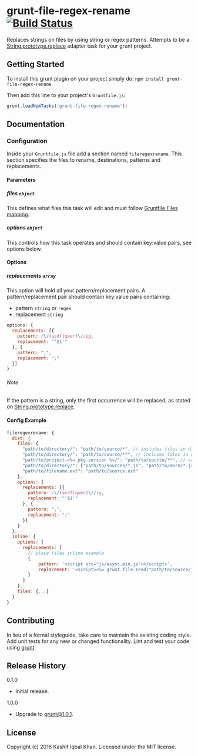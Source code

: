 # grunt-file-regex-rename [![Build Status](https://travis-ci.org/kashiif/grunt-file-regex-rename.svg?branch=master)](https://travis-ci.org/kashiif/grunt-file-regex-rename)

Replaces strings on files by using string or regex patterns. Attempts to be a [String.prototype.replace](http://www.ecma-international.org/ecma-262/5.1/#sec-15.5.4.11) adapter task for your grunt project.

## Getting Started
To install this grunt plugin on your project simply do: `npm install grunt-file-regex-rename`

Then add this line to your project's `Gruntfile.js`:

```javascript
grunt.loadNpmTasks('grunt-file-regex-rename');
```

[grunt]: http://gruntjs.com/

## Documentation

### Configuration

Inside your `Gruntfile.js` file add a section named `fileregexrename`. This section specifies the files to rename, destinations, patterns and replacements.

#### Parameters

##### files ```object```

This defines what files this task will edit and must follow [Gruntfile Files mapping](https://github.com/gruntjs/grunt/wiki/Configuring-tasks).

##### options ```object```

This controls how this task operates and should contain key:value pairs, see options below.

#### Options

##### replacements ```array```

This option will hold all your pattern/replacement pairs. A pattern/replacement pair should contain key:value pairs containing:

* pattern ```string``` or ```regex```
* replacement ```string```

``` javascript
options: {
  replacements: [{
    pattern: /\/(asdf|qwer)\//ig,
    replacement: "'$1'"
  }, {
    pattern: ",",
    replacement: ";"
  }]
}
```

###### Note

If the pattern is a string, only the first occurrence will be replaced, as stated on [String.prototype.replace](http://www.ecma-international.org/ecma-262/5.1/#sec-15.5.4.11).

#### Config Example

``` javascript
fileregexrename: {
  dist: {
    files: {
      "path/to/directory/": "path/to/source/*", // includes files in dir
      "path/to/directory/": "path/to/source/**", // includes files in dir and subdirs
      "path/to/project-<%= pkg.version %>/": "path/to/source/**", // variables in destination
      "path/to/directory/": ["path/to/sources/*.js", "path/to/more/*.js"], // include JS files in two diff dirs
      "path/to/filename.ext": "path/to/source.ext"
    },
    options: {
      replacements: [{
        pattern: /\/(asdf|qwer)\//ig,
        replacement: "'$1'"
      }, {
        pattern: ",",
        replacement: ";"
      }]
    }
  },
  inline: {
    options: {
      replacements: [
        // place files inline example
      	{
        	pattern: '<script src="js/async.min.js"></script>',
        	replacement: '<script><%= grunt.file.read("path/to/source/js/async.min.js") %></script>'
      	}
      ]
    },
    files: {...}
  }
}
```

## Contributing
In lieu of a formal styleguide, take care to maintain the existing coding style. Add unit tests for any new or changed functionality. Lint and test your code using [grunt][grunt].

## Release History
0.1.0
  - Initial release.

1.0.0
  - Upgrade to grunt@1.0.1.

## License
Copyright (c) 2016 Kashif Iqbal Khan.
Licensed under the MIT license.
